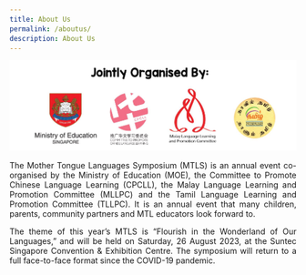 ```yaml
---
title: About Us
permalink: /aboutus/
description: About Us
---
```


![](/images/mtls23_organised%20by.png)<p style="text-align:justify;">
	The Mother Tongue Languages Symposium (MTLS) is an annual event co-organised by the Ministry of Education (MOE), the Committee to Promote Chinese Language Learning (CPCLL), the Malay Language Learning and Promotion Committee (MLLPC) and the Tamil Language Learning and Promotion Committee (TLLPC). It is an annual event that many children, parents, community partners and MTL educators look forward to. 
</p>
<p style="text-align:justify;">
The theme of this year’s MTLS is “Flourish in the Wonderland of Our Languages,” and will be held on Saturday, 26 August 2023, at the Suntec Singapore Convention &amp; Exhibition Centre. The symposium will return to a full face-to-face format since the COVID-19 pandemic.
</p>
